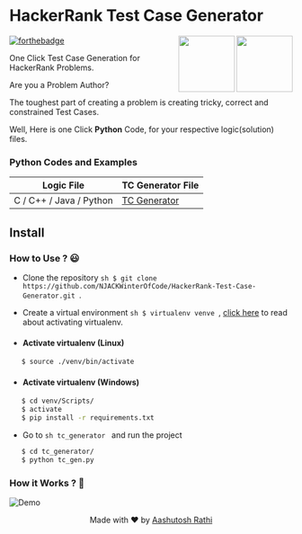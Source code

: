 # HackerRank Test Case Generator

[<img src="https://image.flaticon.com/icons/svg/180/180867.svg" align="right" width="100">](#)
[<img src="https://brandfolder.com/hackerrank/logo/hackerrank-primary-logo.png" align="right" width="100">](https://www.hackerrank.com/)

[![forthebadge](http://forthebadge.com/images/badges/made-with-python.svg)](http://forthebadge.com)

One Click Test Case Generation for HackerRank Problems.

Are you a Problem Author?

The toughest part of creating a problem is creating tricky, correct and constrained Test Cases.

Well, Here is one Click **Python** Code, for your respective logic(solution) files.

### Python Codes and Examples

Logic File | TC Generator File |
------------------ | ------------- |
C / C++ / Java / Python | [TC Generator](/tc_generator/tc_gen.py) |

## Install

### How to Use ? :smiley:

* Clone the repository ```sh $ git clone https://github.com/NJACKWinterOfCode/HackerRank-Test-Case-Generator.git ```.

* Create a virtual environment ```sh $ virtualenv venve ```, 
[click here](https://stackoverflow.com/questions/14604699/how-to-activate-virtualenv) to read about activating virtualenv.

* #### Activate virtualenv (Linux)
```sh
   $ source ./venv/bin/activate
```
* #### Activate virtualenv (Windows)
```sh
   $ cd venv/Scripts/
   $ activate
   $ pip install -r requirements.txt
```   
* Go to ```sh tc_generator ``` and run the project
```sh
   $ cd tc_generator/
   $ python tc_gen.py
```

### How it Works ? 🤔

![Demo](demo.gif)

<p align="center"> Made with ❤ by <a href="https://github.com/aashutoshrathi">Aashutosh Rathi</a></p>
